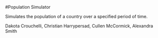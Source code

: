 #Population Simulator

Simulates the population of a country over a specified period of time.

Dakota Crouchelli, Christian Harrypersad, Cullen McCormick, Alexandra Smith